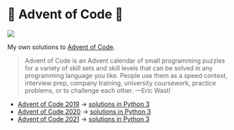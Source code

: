 # 🎄 Advent of Code 🎄

[![ ](https://api.travis-ci.org/loociano/advent-of-code.svg?branch=master)](https://travis-ci.org/loociano/advent-of-code)

My own solutions to [Advent of Code](https://adventofcode.com/).

> Advent of Code is an Advent calendar of small programming puzzles for a variety of skill sets and skill levels that can be solved in any programming language you like. People use them as a speed contest, interview prep, company training, university coursework, practice problems, or to challenge each other.  —Eric Wastl

* [Advent of Code 2019](https://adventofcode.com/2019)
  → [solutions in Python 3](https://github.com/loociano/advent-of-code/tree/master/aoc2019)
* [Advent of Code 2020](https://adventofcode.com/2020)
  → [solutions in Python 3](https://github.com/loociano/advent-of-code/tree/master/aoc2020)
* [Advent of Code 2021](https://adventofcode.com/2021)
  → [solutions in Python 3](https://github.com/loociano/advent-of-code/tree/master/aoc2021)
